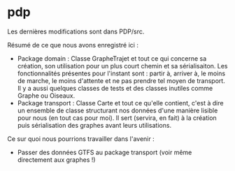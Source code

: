 # pdp
Les dernières modifications sont dans PDP/src.

Résumé de ce que nous avons enregistré ici :
 - Package domain : Classe GrapheTrajet et tout ce qui concerne sa création, son utilisation pour un plus court chemin et sa sérialisaiton. Les fonctionnalités présentes pour l'instant sont : partir à, arriver à, le moins de marche, le moins d'attente et ne pas prendre tel moyen de transport. Il y a aussi quelques classes de tests et des classes inutiles comme Graphe ou Oiseaux.
 - Package transport : Classe Carte et tout ce qu'elle contient, c'est à dire un ensemble de classe structurant nos données d'une manière lisible pour nous (en tout cas pour moi). Il sert (servira, en fait) à la création puis sérialisation des graphes avant leurs utilisations.
 
 Ce sur quoi nous pourrions travailler dans l'avenir :
 - Passer des données GTFS au package transport (voir même directement aux graphes !)
